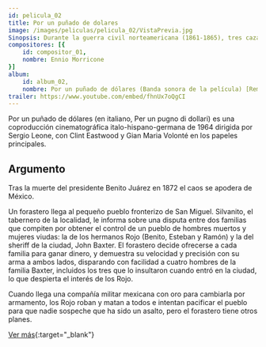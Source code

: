 ```yaml
---
id: pelicula_02
title: Por un puñado de dolares
image: /images/peliculas/pelicula_02/VistaPrevia.jpg
Sinopsis: Durante la guerra civil norteamericana (1861-1865), tres cazadores de recompensas buscan un tesoro que ninguno de ellos puede encontrar sin la ayuda de los otros dos. Así que colaboran entre sí para conseguir el botín. (FILMAFFINITY)
compositores: [{
    id: compositor_01,
    nombre: Ennio Morricone
}]
album:
    id: album_02,
    nombre: Por un puñado de dólares (Banda sonora de la película) [Remasterizado]
trailer: https://www.youtube.com/embed/fhnUx7oQgCI
---
```


Por un puñado de dólares (en italiano, Per un pugno di dollari) es una coproducción cinematográfica italo-hispano-germana de 1964 dirigida por Sergio Leone, con Clint Eastwood y Gian Maria Volonté en los papeles principales.

## Argumento

Tras la muerte del presidente Benito Juárez en 1872​ el caos se apodera de México.

Un forastero llega al pequeño pueblo fronterizo de San Miguel. Silvanito, el tabernero de la localidad, le informa sobre una disputa entre dos familias que compiten por obtener el control de un pueblo de hombres muertos y mujeres viudas: la de los hermanos Rojo (Benito, Esteban y Ramón) y la del sheriff de la ciudad, John Baxter. El forastero decide ofrecerse a cada familia para ganar dinero, y demuestra su velocidad y precisión con su arma a ambos lados, disparando con facilidad a cuatro hombres de la familia Baxter, incluidos los tres que lo insultaron cuando entró en la ciudad, lo que despierta el interés de los Rojo.

Cuando llega una compañía militar mexicana con oro para cambiarla por armamento, los Rojo roban y matan a todos e intentan pacificar el pueblo para que nadie sospeche que ha sido un asalto, pero el forastero tiene otros planes.

[Ver más](https://es.wikipedia.org/wiki/Il_buono,_il_brutto,_il_cattivo){:target="_blank"}